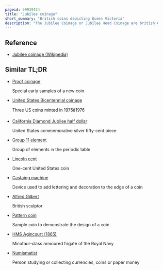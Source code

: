 ```yaml
---
pageid: 69939424
title: "Jubilee coinage"
short_summary: "British coins depicting Queen Victoria"
description: "The Jubilee Coinage or Jubilee Head Coinage are british Coins with an Obverse featuring a Depiction of queen Victoria by Joseph Edgar Boehm. The Design was placed on the Silver and Gold Coinage circulating from 1887 and on the maundy Coinage from 1888. The Depiction of Victoria with a Crown which was seen as too small was widely mocked and was replaced in 1893. The Series saw the entire Issuance of the double Florin and, in 1888, the last Issue for Circulation of the Groat, or Fourpence Piece, although it was intended for Use in british Guiana. No Bronze coins with Jubilee Design were struck."
---
```


## Reference

- [Jubilee coinage (Wikipedia)](https://en.wikipedia.org/?curid=69939424)

## Similar TL;DR

- [Proof coinage](/tldr/en/proof-coinage)

  Special early samples of a new coin

- [United States Bicentennial coinage](/tldr/en/united-states-bicentennial-coinage)

  Three US coins minted in 1975â1976

- [California Diamond Jubilee half dollar](/tldr/en/california-diamond-jubilee-half-dollar)

  United States commemorative silver fifty-cent piece

- [Group 11 element](/tldr/en/group-11-element)

  Group of elements in the periodic table

- [Lincoln cent](/tldr/en/lincoln-cent)

  One-cent United States coin

- [Castaing machine](/tldr/en/castaing-machine)

  Device used to add lettering and decoration to the edge of a coin

- [Alfred Gilbert](/tldr/en/alfred-gilbert)

  British sculptor

- [Pattern coin](/tldr/en/pattern-coin)

  Sample coin to demonstrate the design of a coin

- [HMS Agincourt (1865)](/tldr/en/hms-agincourt-1865)

  Minotaur-class armoured frigate of the Royal Navy

- [Numismatist](/tldr/en/numismatist)

  Person studying or collecting currencies, coins or paper money
